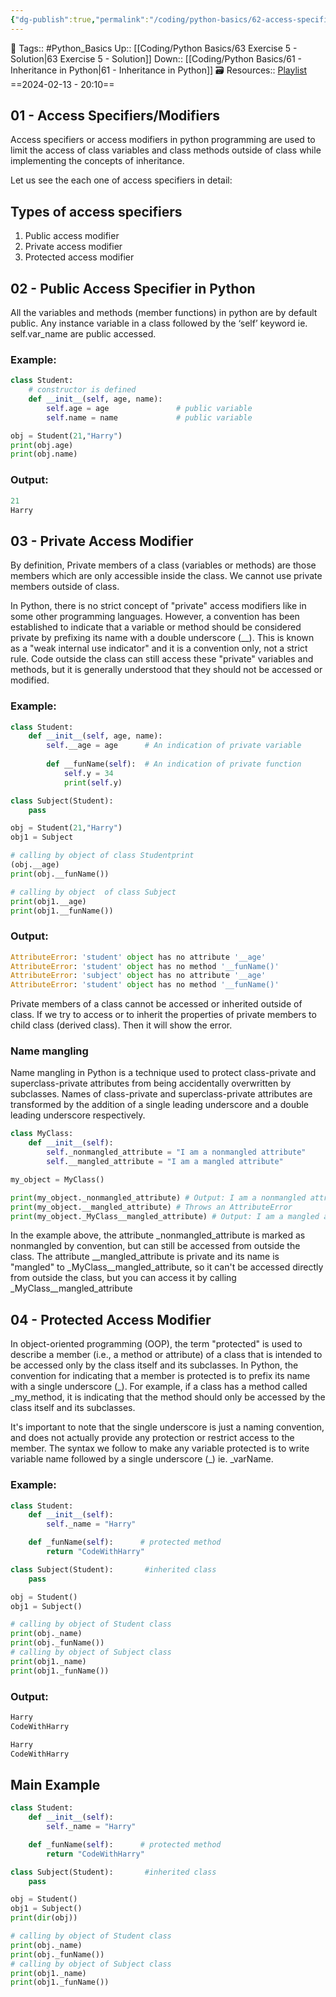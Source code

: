 ```yaml
---
{"dg-publish":true,"permalink":"/coding/python-basics/62-access-specifiers/","dgPassFrontmatter":true,"noteIcon":"3","created":"2024-02-13T20:10:08.587+05:30","updated":"2024-02-15T18:30:38.714+05:30"}
---
```


🧶 Tags:: #Python_Basics 
Up:: [[Coding/Python Basics/63 Exercise 5 - Solution\|63 Exercise 5 - Solution]]
Down:: [[Coding/Python Basics/61 - Inheritance in Python\|61 - Inheritance in Python]]
🗃 Resources:: [Playlist](https://www.youtube.com/playlist?list=PLu0W_9lII9agwh1XjRt242xIpHhPT2llg)
==2024-02-13 - 20:10==

##  01 - Access Specifiers/Modifiers
Access specifiers or access modifiers in python programming are used to limit the access of class variables and class methods outside of class while implementing the concepts of inheritance.

Let us see the each one of access specifiers in detail:

## Types of access specifiers
1. Public access modifier
2. Private access modifier
3. Protected access modifier

## 02 - Public Access Specifier in Python
All the variables and methods (member functions) in python are by default public. Any instance variable in a class followed by the ‘self’ keyword ie. self.var_name are public accessed.

### Example:
```python
class Student:
	# constructor is defined
	def __init__(self, age, name):
		self.age = age               # public variable
		self.name = name             # public variable

obj = Student(21,"Harry")
print(obj.age)
print(obj.name)
```

### Output:
```python
21
Harry
```

## 03 - Private Access Modifier
By definition, Private members of a class (variables or methods) are those members which are only accessible inside the class. We cannot use private members outside of class.

In Python, there is no strict concept of "private" access modifiers like in some other programming languages. However, a convention has been established to indicate that a variable or method should be considered private by prefixing its name with a double underscore (__). This is known as a "weak internal use indicator" and it is a convention only, not a strict rule. Code outside the class can still access these "private" variables and methods, but it is generally understood that they should not be accessed or modified.

### Example:
```python
class Student:
	def __init__(self, age, name):
		self.__age = age      # An indication of private variable
		
		def __funName(self):  # An indication of private function
			self.y = 34
			print(self.y)

class Subject(Student):
	pass

obj = Student(21,"Harry")
obj1 = Subject

# calling by object of class Studentprint
(obj.__age)
print(obj.__funName())

# calling by object  of class Subject
print(obj1.__age)
print(obj1.__funName())
```

### Output:
```python
AttributeError: 'student' object has no attribute '__age'
AttributeError: 'student' object has no method '__funName()'
AttributeError: 'subject' object has no attribute '__age'
AttributeError: 'student' object has no method '__funName()'
```

Private members of a class cannot be accessed or inherited outside of class. If we try to access or to inherit the properties of private members to child class (derived class). Then it will show the error.

### Name mangling
Name mangling in Python is a technique used to protect class-private and superclass-private attributes from being accidentally overwritten by subclasses. Names of class-private and superclass-private attributes are transformed by the addition of a single leading underscore and a double leading underscore respectively.

```python
class MyClass:
	def __init__(self):
		self._nonmangled_attribute = "I am a nonmangled attribute"
		self.__mangled_attribute = "I am a mangled attribute"  

my_object = MyClass()

print(my_object._nonmangled_attribute) # Output: I am a nonmangled attribute
print(my_object.__mangled_attribute) # Throws an AttributeError
print(my_object._MyClass__mangled_attribute) # Output: I am a mangled attribute
```

In the example above, the attribute \_nonmangled_attribute is marked as nonmangled by convention, but can still be accessed from outside the class. The attribute __mangled_attribute is private and its name is "mangled" to \_MyClass__mangled_attribute, so it can't be accessed directly from outside the class, but you can access it by calling \_MyClass__mangled_attribute

## 04 - Protected Access Modifier
In object-oriented programming (OOP), the term "protected" is used to describe a member (i.e., a method or attribute) of a class that is intended to be accessed only by the class itself and its subclasses. In Python, the convention for indicating that a member is protected is to prefix its name with a single underscore (_). For example, if a class has a method called _my_method, it is indicating that the method should only be accessed by the class itself and its subclasses.

It's important to note that the single underscore is just a naming convention, and does not actually provide any protection or restrict access to the member. The syntax we follow to make any variable protected is to write variable name followed by a single underscore (_) ie. _varName.

### Example:
```python
class Student:
	def __init__(self):
		self._name = "Harry"

    def _funName(self):      # protected method
	    return "CodeWithHarry"

class Subject(Student):       #inherited class
	pass

obj = Student()
obj1 = Subject()

# calling by object of Student class
print(obj._name)
print(obj._funName())
# calling by object of Subject class
print(obj1._name)
print(obj1._funName())
```

### Output:
```python
Harry
CodeWithHarry

Harry
CodeWithHarry
```

## Main Example
```python
class Student:
    def __init__(self):
        self._name = "Harry"

    def _funName(self):      # protected method
        return "CodeWithHarry"

class Subject(Student):       #inherited class
    pass

obj = Student()
obj1 = Subject()
print(dir(obj))

# calling by object of Student class
print(obj._name)      
print(obj._funName())     
# calling by object of Subject class
print(obj1._name)    
print(obj1._funName())
```